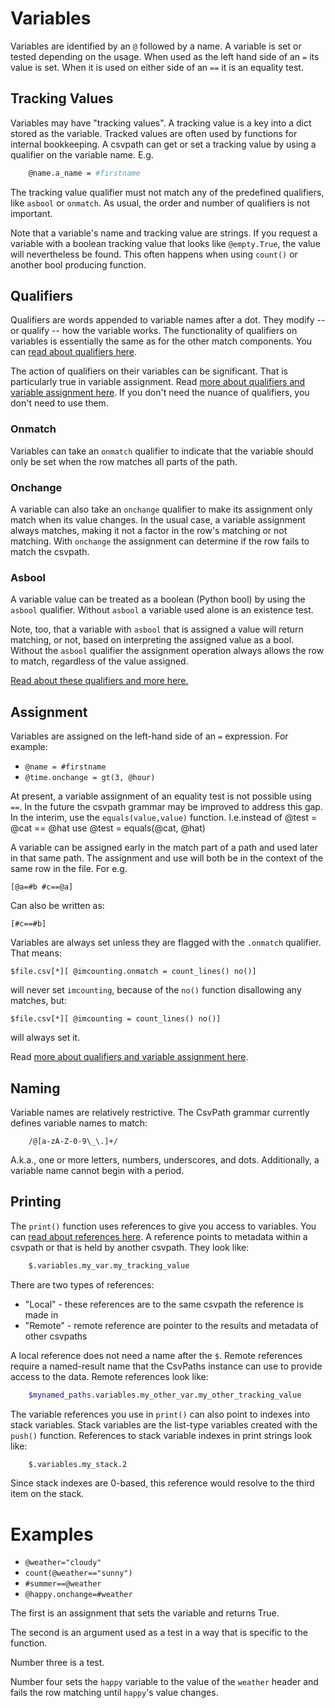 
# Variables

Variables are identified by an `@` followed by a name. A variable is set or tested depending on the usage. When used as the left hand side of an `=` its value is set.  When it is used on either side of an `==` it is an equality test.

## Tracking Values

Variables may have "tracking values". A tracking value is a key into a dict stored as the variable. Tracked values are often used by functions for internal bookkeeping. A csvpath can get or set a tracking value by using a qualifier on the variable name. E.g.

```bash
    @name.a_name = #firstname
```

The tracking value qualifier must not match any of the predefined qualifiers, like `asbool` or `onmatch`. As usual, the order and number of qualifiers is not important.

Note that a variable's name and tracking value are strings. If you request a variable with a boolean tracking value that looks like `@empty.True`, the value will nevertheless be found. This often happens when using `count()` or another bool producing function.

## Qualifiers

Qualifiers are words appended to variable names after a dot. They modify -- or qualify -- how the variable works. The functionality of qualifiers on variables is essentially the same as for the other match components. You can <a href='https://github.com/dk107dk/csvpath/blob/main/docs/qualifiers.md'>read about qualifiers here</a>.

The action of qualifiers on their variables can be significant. That is particularly true in variable assignment. Read <a href='https://github.com/dk107dk/csvpath/blob/main/docs/assignment.md'>more about qualifiers and variable assignment here</a>. If you don't need the nuance of qualifiers, you don't need to use them.

### Onmatch
Variables can take an `onmatch` qualifier to indicate that the variable should only be set when the row matches all parts of the path.

### Onchange
A variable can also take an `onchange` qualifier to make its assignment only match when its value changes. In the usual case, a variable assignment always matches, making it not a factor in the row's matching or not matching. With `onchange` the assignment can determine if the row fails to match the csvpath.

### Asbool
A variable value can be treated as a boolean (Python bool) by using the `asbool` qualifier. Without `asbool` a variable used alone is an existence test.

Note, too, that a variable with `asbool` that is assigned a value will return matching, or not, based on interpreting the assigned value as a bool. Without the `asbool` qualifier the assignment operation always allows the row to match, regardless of the value assigned.

<a href='https://github.com/dk107dk/csvpath/blob/main/docs/qualifiers.md'>Read about these qualifiers and more here.</a>

## Assignment

Variables are assigned on the left-hand side of an `=` expression. For example:

- `@name = #firstname`
- `@time.onchange = gt(3, @hour)`

At present, a variable assignment of an equality test is not possible using `==`. In the future the csvpath grammar may be improved to address this gap. In the interim, use the `equals(value,value)` function. I.e.instead of
    @test = @cat == @hat
use
    @test = equals(@cat, @hat)

A variable can be assigned early in the match part of a path and used later in that same path. The assignment and use will both be in the context of the same row in the file. For e.g.

    [@a=#b #c==@a]

Can also be written as:

    [#c==#b]

Variables are always set unless they are flagged with the `.onmatch` qualifier. That means:

    $file.csv[*][ @imcounting.onmatch = count_lines() no()]

will never set `imcounting`, because of the `no()` function disallowing any matches, but:

    $file.csv[*][ @imcounting = count_lines() no()]

will always set it.

Read <a href='https://github.com/dk107dk/csvpath/blob/main/docs/assignment.md'>more about qualifiers and variable assignment here</a>.

## Naming

Variable names are relatively restrictive. The CsvPath grammar currently defines variable names to match:

```regex
    /@[a-zA-Z-0-9\_\.]+/
```

A.k.a., one or more letters, numbers, underscores, and dots. Additionally, a variable name cannot begin with a period.

## Printing

The `print()` function uses references to give you access to variables. You can <a href='https://github.com/dk107dk/csvpath/blob/main/docs/references.md'>read about references here</a>. A reference points to metadata within a csvpath or that is held by another csvpath. They look like:
```bash
    $.variables.my_var.my_tracking_value
```

There are two types of references:
- "Local" - these references are to the same csvpath the reference is made in
- "Remote" - remote reference are pointer to the results and metadata of other csvpaths

A local reference does not need a name after the `$`. Remote references require a named-result name that the CsvPaths instance can use to provide access to the data. Remote references look like:
```bash
    $mynamed_paths.variables.my_other_var.my_other_tracking_value
```

The variable references you use in `print()` can also point to indexes into stack variables. Stack variables are the list-type variables created with the `push()` function. References to stack variable indexes in print strings look like:
```bash
    $.variables.my_stack.2
```

Since stack indexes are 0-based, this reference would resolve to the third item on the stack.

# Examples
- `@weather="cloudy"`
- `count(@weather=="sunny")`
- `#summer==@weather`
- `@happy.onchange=#weather`

The first is an assignment that sets the variable and returns True.

The second is an argument used as a test in a way that is specific to the function.

Number three is a test.

Number four sets the `happy` variable to the value of the `weather` header and fails the row matching until `happy`'s value changes.



